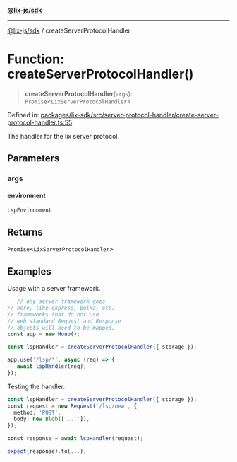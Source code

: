 [**@lix-js/sdk**](../README.md)

***

[@lix-js/sdk](../README.md) / createServerProtocolHandler

# Function: createServerProtocolHandler()

> **createServerProtocolHandler**(`args`): `Promise`\<`LixServerProtocolHandler`\>

Defined in: [packages/lix-sdk/src/server-protocol-handler/create-server-protocol-handler.ts:55](https://github.com/opral/monorepo/blob/9e4a0ed87313931bc006fc9fc84146a53943e93c/packages/lix-sdk/src/server-protocol-handler/create-server-protocol-handler.ts#L55)

The handler for the lix server protocol.

## Parameters

### args

#### environment

`LspEnvironment`

## Returns

`Promise`\<`LixServerProtocolHandler`\>

## Examples

Usage with a server framework.

  ```ts
	 // any server framework goes
  // here, like express, polka, etc.
  // frameworks that do not use
  // web standard Request and Response
  // objects will need to be mapped.
  const app = new Hono();

  const lspHandler = createServerProtocolHandler({ storage });

  app.use('/lsp/*', async (req) => {
     await lspHandler(req);
  });
  ```

Testing the handler.

  ```ts
  const lspHandler = createServerProtocolHandler({ storage });
  const request = new Request('/lsp/new', {
    method: 'POST',
    body: new Blob(['...']),
  });

  const response = await lspHandler(request);

  expect(response).to(...);
  ```
